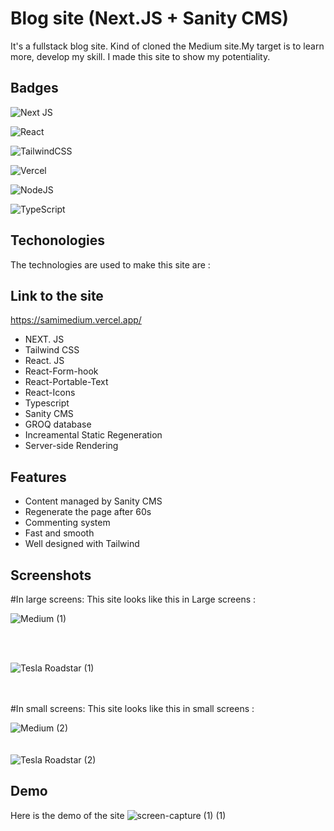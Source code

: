 
# Blog site (Next.JS + Sanity CMS)

It's a fullstack blog site. Kind of cloned the Medium site.My  target is to learn more, develop my skill. I made this site to show my potentiality.
## Badges
![Next JS](https://img.shields.io/badge/Next-black?style=for-the-badge&logo=next.js&logoColor=white)

![React](https://img.shields.io/badge/react-%2320232a.svg?style=for-the-badge&logo=react&logoColor=%2361DAFB)

![TailwindCSS](https://img.shields.io/badge/tailwindcss-%2338B2AC.svg?style=for-the-badge&logo=tailwind-css&logoColor=white)

![Vercel](https://img.shields.io/badge/vercel-%23000000.svg?style=for-the-badge&logo=vercel&logoColor=white)

![NodeJS](https://img.shields.io/badge/node.js-6DA55F?style=for-the-badge&logo=node.js&logoColor=white)

![TypeScript](https://img.shields.io/badge/typescript-%23007ACC.svg?style=for-the-badge&logo=typescript&logoColor=white)
## Techonologies
The technologies are used to make this site are :

## Link to the site
https://samimedium.vercel.app/

- NEXT. JS
- Tailwind CSS
- React. JS
- React-Form-hook
- React-Portable-Text
- React-Icons
- Typescript
- Sanity CMS
- GROQ database
- Increamental Static Regeneration
- Server-side Rendering
 
## Features

- Content managed by Sanity CMS
- Regenerate the page after 60s 
- Commenting system
- Fast and smooth
- Well designed with Tailwind



## Screenshots

#In large screens:
 This site looks like this in Large screens :
 
![Medium (1)](https://user-images.githubusercontent.com/77746252/163692432-52f3ee8a-b92a-433e-b312-040db08f2f99.png)
<br>
<br>

<br>

![Tesla Roadstar (1)](https://user-images.githubusercontent.com/77746252/163692447-dffb98dc-fa2f-4ad8-81e5-5e064ad8c564.png)
<br>
<br>
<br>

#In small screens:
 This site looks like this in small screens :
 
![Medium (2)](https://user-images.githubusercontent.com/77746252/163692482-0609ab5e-1af1-4873-a914-46b052022960.png)
<br>
<br>
<br>
![Tesla Roadstar (2)](https://user-images.githubusercontent.com/77746252/163692488-6264d4be-94f6-455e-aae8-9aee5a54004e.png)

## Demo
Here is the demo of the site
![screen-capture (1) (1)](https://user-images.githubusercontent.com/77746252/163692397-70eb6053-224e-45e7-a7c9-41395e2e9d7f.gif)



